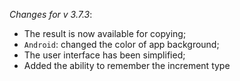 _Changes for v 3.7.3_:
- The result is now available for copying;
- `Android`: changed the color of app background;
- The user interface has been simplified;
- Added the ability to remember the increment type

